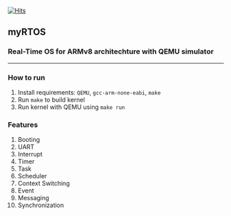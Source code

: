 [![Hits](https://hits.seeyoufarm.com/api/count/incr/badge.svg?url=https%3A%2F%2Fgithub.com%2Fpjyi2147%2FmyRTOS&count_bg=%23FFBC93&title_bg=%238FC2FF&icon=&icon_color=%23E7E7E7&title=visits&edge_flat=false)](https://hits.seeyoufarm.com)

## myRTOS

### Real-Time OS for ARMv8 architechture with QEMU simulator

---

### How to run

1. Install requirements: `QEMU`, `gcc-arm-none-eabi`, `make`
2. Run `make` to build kernel
3. Run kernel with QEMU using `make run`

### Features

1. Booting
2. UART
3. Interrupt
4. Timer
5. Task
6. Scheduler
7. Context Switching
8. Event
9. Messaging
10. Synchronization

